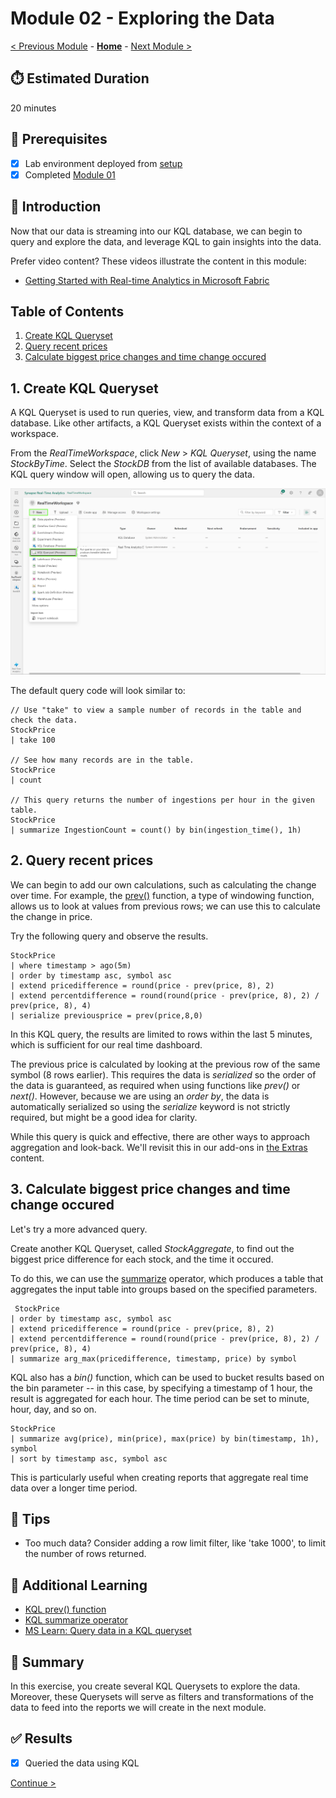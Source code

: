 # Module 02 - Exploring the Data

[< Previous Module](../modules/module01.md) - **[Home](../README.md)** - [Next Module >](./module03.md)

## :stopwatch: Estimated Duration

20 minutes

## :thinking: Prerequisites

- [x] Lab environment deployed from [setup](../modules/module00.md)
- [x] Completed [Module 01](../modules/module01.md)

## :loudspeaker: Introduction

Now that our data is streaming into our KQL database, we can begin to query and explore the data, and leverage KQL to gain insights into the data. 

Prefer video content? These videos illustrate the content in this module:
* [Getting Started with Real-time Analytics in Microsoft Fabric](https://youtu.be/wGox1lf0ve0)

## Table of Contents

1. [Create KQL Queryset](#1-create-kql-queryset)
2. [Query recent prices](#2-query-recent-prices)
3. [Calculate biggest price changes and time change occured](#3-calculate-biggest-price-changes-and-time-change-occured)

## 1. Create KQL Queryset

A KQL Queryset is used to run queries, view, and transform data from a KQL database. Like other artifacts, a KQL Queryset exists within the context of a workspace.

From the *RealTimeWorkspace*, click *New* > *KQL Queryset*, using the name *StockByTime*. Select the *StockDB* from the list of available databases. The KQL query window will open, allowing us to query the data.

![KQL Queryset](../images/module02/kqlqueryset.png)

The default query code will look similar to:

```text
// Use "take" to view a sample number of records in the table and check the data.
StockPrice
| take 100

// See how many records are in the table.
StockPrice
| count

// This query returns the number of ingestions per hour in the given table.
StockPrice
| summarize IngestionCount = count() by bin(ingestion_time(), 1h)
```

## 2. Query recent prices

We can begin to add our own calculations, such as calculating the change over time. For example, the [prev()](https://learn.microsoft.com/en-us/azure/data-explorer/kusto/query/prevfunction) function, a type of windowing function, allows us to look at values from previous rows; we can use this to calculate the change in price.

Try the following query and observe the results.

```text
StockPrice
| where timestamp > ago(5m)
| order by timestamp asc, symbol asc
| extend pricedifference = round(price - prev(price, 8), 2)
| extend percentdifference = round(round(price - prev(price, 8), 2) / prev(price, 8), 4)
| serialize previousprice = prev(price,8,0)
```

In this KQL query, the results are limited to rows within the last 5 minutes, which is sufficient for our real time dashboard.

The previous price is calculated by looking at the previous row of the same symbol (8 rows earlier). This requires the data is *serialized* so the order of the data is guaranteed, as required when using functions like *prev()* or *next()*. However, because we are using an *order by*, the data is automatically serialized so using the *serialize* keyword is not strictly required, but might be a good idea for clarity.

While this query is quick and effective, there are other ways to approach aggregation and look-back. We'll revisit this in our add-ons in [the Extras](../modules/moduleex00.md) content. 

## 3. Calculate biggest price changes and time change occured

Let's try a more advanced query. 

 Create another KQL Queryset, called *StockAggregate*, to find out the biggest price difference for each stock, and the time it occured. 

 To do this, we can use the [summarize](https://learn.microsoft.com/en-us/azure/data-explorer/kusto/query/summarizeoperator) operator, which produces a table that aggregates the input table into groups based on the specified parameters. 

```text
 StockPrice
| order by timestamp asc, symbol asc
| extend pricedifference = round(price - prev(price, 8), 2)
| extend percentdifference = round(round(price - prev(price, 8), 2) / prev(price, 8), 4)
| summarize arg_max(pricedifference, timestamp, price) by symbol
```

KQL also has a *bin()* function, which can be used to bucket results based on the bin parameter -- in this case, by specifying a timestamp of 1 hour, the result is aggregated for each hour. The time period can be set to minute, hour, day, and so on. 

```text
StockPrice
| summarize avg(price), min(price), max(price) by bin(timestamp, 1h), symbol
| sort by timestamp asc, symbol asc
```

This is particularly useful when creating reports that aggregate real time data over a longer time period.

## :thinking: Tips

* Too much data? Consider adding a row limit filter, like 'take 1000', to limit the number of rows returned.

## :thinking: Additional Learning

* [KQL prev() function](https://learn.microsoft.com/en-us/azure/data-explorer/kusto/query/prevfunction)
* [KQL summarize operator](https://learn.microsoft.com/en-us/azure/data-explorer/kusto/query/summarizeoperator)
* [MS Learn: Query data in a KQL queryset](https://learn.microsoft.com/en-us/fabric/real-time-analytics/kusto-query-set)

## :tada: Summary

In this exercise, you create several KQL Querysets to explore the data. Moreover, these Querysets will serve as filters and transformations of the data to feed into the reports we will create in the next module.

## :white_check_mark: Results

- [x] Queried the data using KQL

[Continue >](./module03.md)
